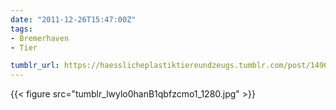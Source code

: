 ```yaml
---
date: "2011-12-26T15:47:00Z"
tags:
- Bremerhaven
- Tier

tumblr_url: https://haesslicheplastiktiereundzeugs.tumblr.com/post/14968336582
---
```

{{< figure src="tumblr_lwylo0hanB1qbfzcmo1_1280.jpg" >}}
